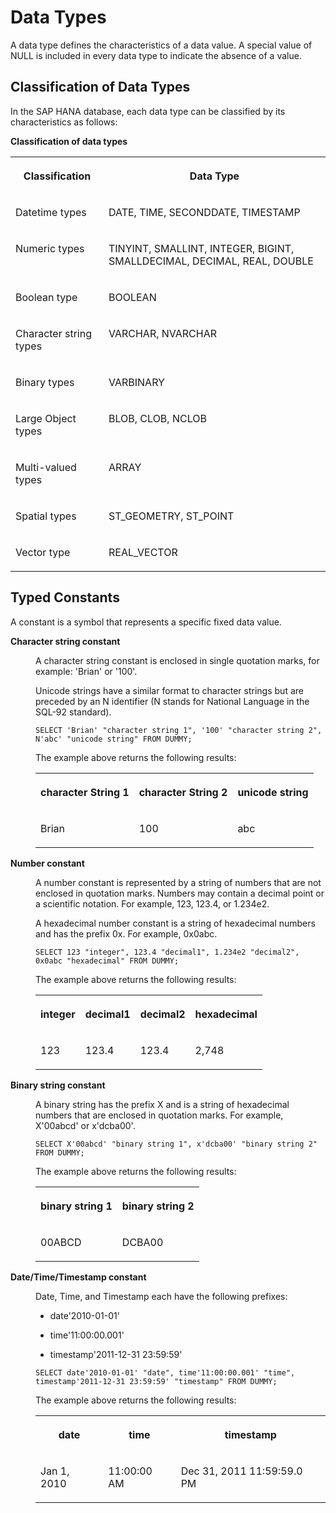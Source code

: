 <!-- loio20a1569875191014b507cf392724b7eb -->

# Data Types

A data type defines the characteristics of a data value. A special value of NULL is included in every data type to indicate the absence of a value.



<a name="loio20a1569875191014b507cf392724b7eb___csql_data_types_1sql_data_types_introduction_classification"/>

## Classification of Data Types

In the SAP HANA database, each data type can be classified by its characteristics as follows:

**Classification of data types**


<table>
<tr>
<th valign="top">

Classification

</th>
<th valign="top">

Data Type

</th>
</tr>
<tr>
<td valign="top">

Datetime types

</td>
<td valign="top">

DATE, TIME, SECONDDATE, TIMESTAMP

</td>
</tr>
<tr>
<td valign="top">

Numeric types

</td>
<td valign="top">

TINYINT, SMALLINT, INTEGER, BIGINT, SMALLDECIMAL, DECIMAL, REAL, DOUBLE

</td>
</tr>
<tr>
<td valign="top">

Boolean type

</td>
<td valign="top">

BOOLEAN

</td>
</tr>
<tr>
<td valign="top">

Character string types

</td>
<td valign="top">

VARCHAR, NVARCHAR

</td>
</tr>
<tr>
<td valign="top">

Binary types

</td>
<td valign="top">

VARBINARY

</td>
</tr>
<tr>
<td valign="top">

Large Object types

</td>
<td valign="top">

BLOB, CLOB, NCLOB

</td>
</tr>
<tr>
<td valign="top">

Multi-valued types

</td>
<td valign="top">

ARRAY

</td>
</tr>
<tr>
<td valign="top">

Spatial types

</td>
<td valign="top">

ST\_GEOMETRY, ST\_POINT

</td>
</tr>
<tr>
<td valign="top">

Vector type

</td>
<td valign="top">

REAL\_VECTOR

</td>
</tr>
</table>



<a name="loio20a1569875191014b507cf392724b7eb___csql_data_types_1sql_data_types_typed_constant"/>

## Typed Constants

A constant is a symbol that represents a specific fixed data value.


<dl>
<dt><b>

Character string constant

</b></dt>
<dd>

A character string constant is enclosed in single quotation marks, for example: 'Brian' or '100'.

Unicode strings have a similar format to character strings but are preceded by an N identifier \(N stands for National Language in the SQL-92 standard\).

```
SELECT 'Brian' "character string 1", '100' "character string 2", N'abc' "unicode string" FROM DUMMY;
```

The example above returns the following results:


<table>
<tr>
<th valign="top">

character String 1

</th>
<th valign="top">

character String 2

</th>
<th valign="top">

unicode string

</th>
</tr>
<tr>
<td valign="top">

Brian

</td>
<td valign="top">

100

</td>
<td valign="top">

abc

</td>
</tr>
</table>



</dd><dt><b>

Number constant

</b></dt>
<dd>

A number constant is represented by a string of numbers that are not enclosed in quotation marks. Numbers may contain a decimal point or a scientific notation. For example, 123, 123.4, or 1.234e2.

A hexadecimal number constant is a string of hexadecimal numbers and has the prefix 0x. For example, 0x0abc.

```
SELECT 123 "integer", 123.4 "decimal1", 1.234e2 "decimal2", 0x0abc "hexadecimal" FROM DUMMY;
```

The example above returns the following results:


<table>
<tr>
<th valign="top">

integer

</th>
<th valign="top">

decimal1

</th>
<th valign="top">

decimal2

</th>
<th valign="top">

hexadecimal

</th>
</tr>
<tr>
<td valign="top">

123

</td>
<td valign="top">

123.4

</td>
<td valign="top">

123.4

</td>
<td valign="top">

2,748

</td>
</tr>
</table>



</dd><dt><b>

Binary string constant

</b></dt>
<dd>

A binary string has the prefix X and is a string of hexadecimal numbers that are enclosed in quotation marks. For example, X'00abcd' or x'dcba00'.

```
SELECT X'00abcd' "binary string 1", x'dcba00' "binary string 2" FROM DUMMY;
```

The example above returns the following results:


<table>
<tr>
<th valign="top">

binary string 1

</th>
<th valign="top">

binary string 2

</th>
</tr>
<tr>
<td valign="top">

00ABCD

</td>
<td valign="top">

DCBA00

</td>
</tr>
</table>



</dd><dt><b>

Date/Time/Timestamp constant

</b></dt>
<dd>

Date, Time, and Timestamp each have the following prefixes:

-   date'2010-01-01'

-   time'11:00:00.001'

-   timestamp'2011-12-31 23:59:59'


```
SELECT date'2010-01-01' "date", time'11:00:00.001' "time", timestamp'2011-12-31 23:59:59' "timestamp" FROM DUMMY;
```

The example above returns the following results:


<table>
<tr>
<th valign="top">

date

</th>
<th valign="top">

time

</th>
<th valign="top">

timestamp

</th>
</tr>
<tr>
<td valign="top">

Jan 1, 2010

</td>
<td valign="top">

11:00:00 AM

</td>
<td valign="top">

Dec 31, 2011 11:59:59.0 PM

</td>
</tr>
</table>



</dd>
</dl>

